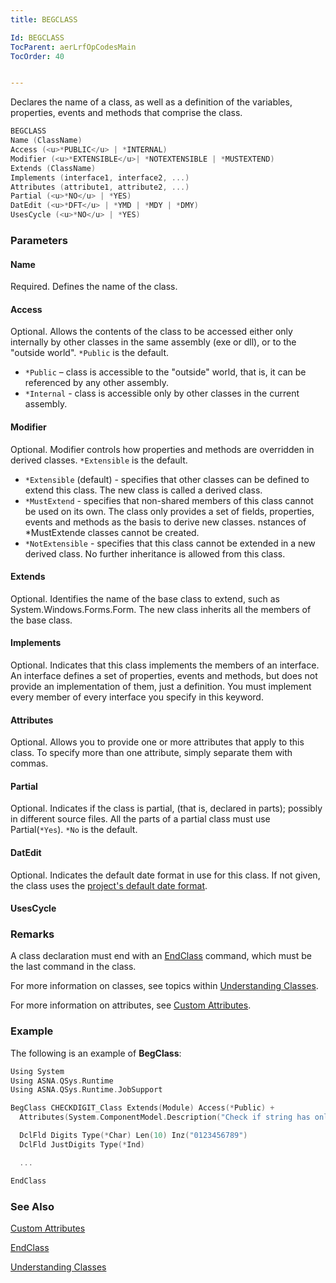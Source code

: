 ```yaml
---
title: BEGCLASS

Id: BEGCLASS
TocParent: aerLrfOpCodesMain
TocOrder: 40


---
```


Declares the name of a class, as well as a definition of the variables, properties, events and methods that comprise the class.

```c
BEGCLASS
Name (ClassName)
Access (<u>*PUBLIC</u> | *INTERNAL)
Modifier (<u>*EXTENSIBLE</u>| *NOTEXTENSIBLE | *MUSTEXTEND)
Extends (ClassName)
Implements (interface1, interface2, ...)
Attributes (attribute1, attribute2, ...)
Partial (<u>*NO</u> | *YES)
DatEdit (<u>*DFT</u> | *YMD | *MDY | *DMY)
UsesCycle (<u>*NO</u> | *YES)
```

### Parameters

#### Name

Required. Defines the name of the class.

#### Access

Optional. Allows the contents of the class to be accessed either only internally by other classes in the same assembly (exe or dll), or to the "outside world". `*Public` is the default.

- `*Public` – class is accessible to the "outside" world, that is, it can be referenced by any other assembly.
- `*Internal` - class is accessible only by other classes in the current assembly.

#### Modifier

Optional. Modifier controls how properties and methods are overridden in derived classes. `*Extensible` is the default.

- `*Extensible` (default) - specifies that other classes can be defined to extend this class. The new class is called a derived class.
- `*MustExtend` - specifies that non-shared members of this class cannot be used on its own. The class only provides a set of fields, properties, events and methods as the basis to derive new classes. nstances of *MustExtende classes cannot be created.
- `*NotExtensible` - specifies that this class cannot be extended in a new derived class. No further inheritance is allowed from this class.

#### Extends

Optional. Identifies the name of the base class to extend, such as System.Windows.Forms.Form. The new class inherits all the members of the base class.

#### Implements

Optional. Indicates that this class implements the members of an interface. An interface defines a set of properties, events and methods, but does not provide an implementation of them, just a definition. You must implement every member of every interface you specify in this keyword.

#### Attributes

Optional. Allows you to provide one or more attributes that apply to this class. To specify more than one attribute, simply separate them with commas.

#### Partial

Optional. Indicates if the class is partial, (that is, declared in parts); possibly in different source files. All the parts of a partial class must use Partial(`*Yes`). `*No` is the default.

#### DatEdit

Optional. Indicates the default date format in use for this class. If not given, the class uses the [project's default date format](ecrVsProjConfig.html#default-datedit-format).

#### UsesCycle

### Remarks

A class declaration must end with an [EndClass](ENDCLASS.html) command, which must be the last command in the class.

For more information on classes, see topics within [Understanding Classes](ecrTourUnderstandingClassesMain.html).

For more information on attributes, see [Custom Attributes](ecrConCustomAttributes.html).

### Example

The following is an example of **BegClass**:

```c
Using System
Using ASNA.QSys.Runtime
Using ASNA.QSys.Runtime.JobSupport

BegClass CHECKDIGIT_Class Extends(Module) Access(*Public) +
  Attributes(System.ComponentModel.Description("Check if string has only digits"))

  DclFld Digits Type(*Char) Len(10) Inz("0123456789")
  DclFld JustDigits Type(*Ind)

  ...

EndClass
```

### See Also

[Custom Attributes](ecrConCustomAttributes.html)

[EndClass](ENDCLASS.html)

[Understanding Classes](ecrTourUnderstandingClassesMain.html)
